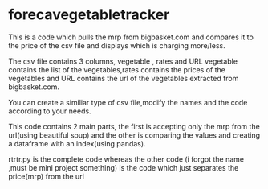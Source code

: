 # forecavegetabletracker
This is a code which pulls the mrp from bigbasket.com and compares it to the price of the csv file and displays which is charging more/less.

The csv file contains 3 columns, vegetable , rates and URL
vegetable contains the list of the vegetables,rates contains the prices of the vegetables and URL contains the url of the vegetables extracted from bigbasket.com.

You can create a similiar type of csv file,modify the names and the code according to your needs.

This code contains 2 main parts, the first is accepting only the mrp from the url(using beautiful soup) and the other is comparing the values and creating a dataframe with an index(using pandas).


rtrtr.py is the complete code whereas the other code (i forgot the name ,must be mini project something) is the code which just separates the price(mrp) from the url


